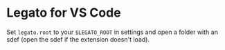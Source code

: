 # Legato for VS Code

Set `legato.root` to your `$LEGATO_ROOT` in settings and open a folder with an sdef (open the sdef if the extension doesn't load).